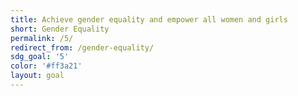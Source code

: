 ```yaml
---
title: Achieve gender equality and empower all women and girls
short: Gender Equality
permalink: /5/
redirect_from: /gender-equality/
sdg_goal: '5'
color: '#ff3a21'
layout: goal
---
```


